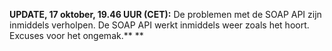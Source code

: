 **UPDATE, 17 oktober, 19.46 UUR (CET):** De problemen met de SOAP API
zijn inmiddels verholpen. De SOAP API werkt inmiddels weer zoals het
hoort. Excuses voor het ongemak.** **
